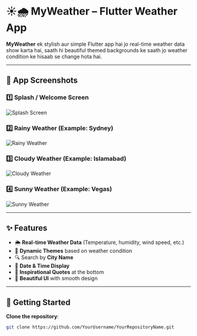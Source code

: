 # ☀️🌧 MyWeather – Flutter Weather App

**MyWeather** ek stylish aur simple Flutter app hai jo real-time weather data show karta hai, saath hi beautiful themed backgrounds ke saath jo weather condition ke hisaab se change hota hai.  

---

## 📱 App Screenshots

### 1️⃣ Splash / Welcome Screen
![Splash Screen](screenshoots/start.png)

### 2️⃣ Rainy Weather (Example: Sydney)
![Rainy Weather](screenshoots/rain.png)

### 3️⃣ Cloudy Weather (Example: Islamabad)
![Cloudy Weather](screenshoots/cloud.png)

### 4️⃣ Sunny Weather (Example: Vegas)
![Sunny Weather](screenshoots/sunn.png)

---

## ✨ Features
- 🌦 **Real-time Weather Data** (Temperature, humidity, wind speed, etc.)
- 🎨 **Dynamic Themes** based on weather condition
- 🔍 Search by **City Name**
- 📅 **Date & Time Display**
- 📜 **Inspirational Quotes** at the bottom
- 📱 **Beautiful UI** with smooth design

---

## 🚀 Getting Started

**Clone the repository**:
```bash
git clone https://github.com/YourUsername/YourRepositoryName.git



